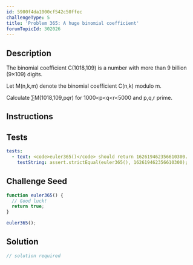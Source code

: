 ```yaml
---
id: 5900f4da1000cf542c50ffec
challengeType: 5
title: 'Problem 365: A huge binomial coefficient'
forumTopicId: 302026
---
```


## Description
<section id='description'>
The binomial coefficient C(1018,109) is a number with more than 9 billion (9×109) digits.


Let M(n,k,m) denote the binomial coefficient C(n,k) modulo m.


Calculate ∑M(1018,109,p*q*r) for 1000<p<q<r<5000 and p,q,r prime.
</section>

## Instructions
<section id='instructions'>

</section>

## Tests
<section id='tests'>

```yml
tests:
  - text: <code>euler365()</code> should return 162619462356610300.
    testString: assert.strictEqual(euler365(), 162619462356610300);

```

</section>

## Challenge Seed
<section id='challengeSeed'>

<div id='js-seed'>

```js
function euler365() {
  // Good luck!
  return true;
}

euler365();
```

</div>



</section>

## Solution
<section id='solution'>

```js
// solution required
```

</section>
